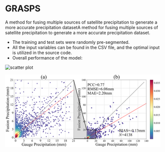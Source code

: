 # GRASPS


A method for fusing multiple sources of satellite precipitation to generate a more accurate precipitation datasetA method for fusing multiple sources of satellite precipitation to generate a more accurate precipitation dataset.
* The training and test sets were randomly pre-segmented. 
* All the input variables can be found in the CSV file, and the optimal input is utilized in the source code.
* Overall performance of the model:

![scatter plot](./scatter%20plot.png)


![scatter plot2](./Fig.5.png)

